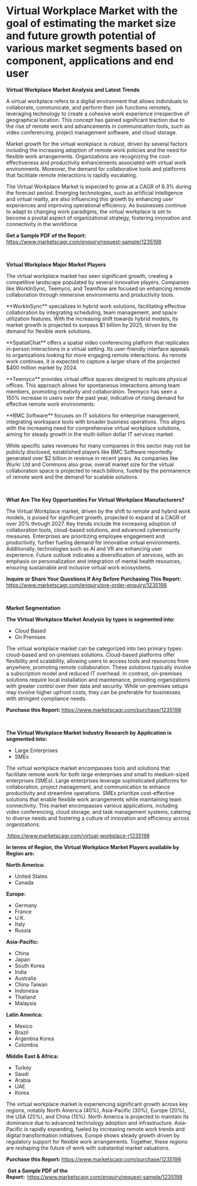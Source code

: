<p><h1>Virtual Workplace Market with the goal of estimating the market size and future growth potential of various market segments based on component, applications and end user</h1></p><p><strong>Virtual Workplace Market Analysis and Latest Trends</strong></p>
<p><p>A virtual workplace refers to a digital environment that allows individuals to collaborate, communicate, and perform their job functions remotely, leveraging technology to create a cohesive work experience irrespective of geographical location. This concept has gained significant traction due to the rise of remote work and advancements in communication tools, such as video conferencing, project management software, and cloud storage.</p><p>Market growth for the virtual workplace is robust, driven by several factors including the increasing adoption of remote work policies and the need for flexible work arrangements. Organizations are recognizing the cost-effectiveness and productivity enhancements associated with virtual work environments. Moreover, the demand for collaborative tools and platforms that facilitate remote interactions is rapidly escalating.</p><p>The Virtual Workplace Market is expected to grow at a CAGR of 6.3% during the forecast period. Emerging technologies, such as artificial intelligence and virtual reality, are also influencing this growth by enhancing user experiences and improving operational efficiency. As businesses continue to adapt to changing work paradigms, the virtual workplace is set to become a pivotal aspect of organizational strategy, fostering innovation and connectivity in the workforce.</p></p>
<p><strong>Get a Sample PDF of the Report:&nbsp;</strong> <a href="https://www.marketscagr.com/enquiry/request-sample/1235198?utm_campaign=3105&utm_medium=2&utm_source=Github&utm_content=ia&utm_term=19042025&utm_id=virtual-workplace">https://www.marketscagr.com/enquiry/request-sample/1235198</a></p>
<p>&nbsp;</p>
<p><strong>Virtual Workplace Major Market Players</strong></p>
<p><p>The virtual workplace market has seen significant growth, creating a competitive landscape populated by several innovative players. Companies like WorkInSync, Teemyco, and Teamflow are focused on enhancing remote collaboration through immersive environments and productivity tools.</p><p>**WorkInSync** specializes in hybrid work solutions, facilitating effective collaboration by integrating scheduling, team management, and space utilization features. With the increasing shift towards hybrid models, its market growth is projected to surpass $1 billion by 2025, driven by the demand for flexible work solutions.</p><p>**SpatialChat** offers a spatial video conferencing platform that replicates in-person interactions in a virtual setting. Its user-friendly interface appeals to organizations looking for more engaging remote interactions. As remote work continues, it is expected to capture a larger share of the projected $400 million market by 2024.</p><p>**Teemyco** provides virtual office spaces designed to replicate physical offices. This approach allows for spontaneous interactions among team members, promoting creativity and collaboration. Teemyco has seen a 150% increase in users over the past year, indicative of rising demand for effective remote work environments.</p><p>**BMC Software** focuses on IT solutions for enterprise management, integrating workspace tools with broader business operations. This aligns with the increasing need for comprehensive virtual workplace solutions, aiming for steady growth in the multi-billion dollar IT services market.</p><p>While specific sales revenues for many companies in this sector may not be publicly disclosed, established players like BMC Software reportedly generated over $2 billion in revenue in recent years. As companies like Wurkr Ltd and Commons also grow, overall market size for the virtual collaboration space is projected to reach billions, fueled by the permanence of remote work and the demand for scalable solutions.</p></p>
<p>&nbsp;</p>
<p><strong>What Are The Key Opportunities For Virtual Workplace Manufacturers?</strong></p>
<p><p>The Virtual Workplace market, driven by the shift to remote and hybrid work models, is poised for significant growth, projected to expand at a CAGR of over 20% through 2027. Key trends include the increasing adoption of collaboration tools, cloud-based solutions, and advanced cybersecurity measures. Enterprises are prioritizing employee engagement and productivity, further fueling demand for innovative virtual environments. Additionally, technologies such as AI and VR are enhancing user experience. Future outlook indicates a diversification of services, with an emphasis on personalization and integration of mental health resources, ensuring sustainable and inclusive virtual work ecosystems.</p></p>
<p><strong>Inquire or Share Your Questions If Any Before Purchasing This Report:</strong> <a href="https://www.marketscagr.com/enquiry/pre-order-enquiry/1235198?utm_campaign=3105&utm_medium=2&utm_source=Github&utm_content=ia&utm_term=19042025&utm_id=virtual-workplace">https://www.marketscagr.com/enquiry/pre-order-enquiry/1235198</a></p>
<p>&nbsp;</p>
<p><strong>Market Segmentation</strong></p>
<p><strong>The Virtual Workplace Market Analysis by types is segmented into:</strong></p>
<p><ul><li>Cloud Based</li><li>On Premises</li></ul></p>
<p><p>The virtual workplace market can be categorized into two primary types: cloud-based and on-premises solutions. Cloud-based platforms offer flexibility and scalability, allowing users to access tools and resources from anywhere, promoting remote collaboration. These solutions typically involve a subscription model and reduced IT overhead. In contrast, on-premises solutions require local installation and maintenance, providing organizations with greater control over their data and security. While on-premises setups may involve higher upfront costs, they can be preferable for businesses with stringent compliance needs.</p></p>
<p><strong>Purchase this Report:&nbsp;</strong><a href="https://www.marketscagr.com/purchase/1235198?utm_campaign=3105&utm_medium=2&utm_source=Github&utm_content=ia&utm_term=19042025&utm_id=virtual-workplace">https://www.marketscagr.com/purchase/1235198</a></p>
<p>&nbsp;</p>
<p><strong>The Virtual Workplace Market Industry Research by Application is segmented into:</strong></p>
<p><ul><li>Large Enterprises</li><li>SMEs</li></ul></p>
<p><p>The virtual workplace market encompasses tools and solutions that facilitate remote work for both large enterprises and small to medium-sized enterprises (SMEs). Large enterprises leverage sophisticated platforms for collaboration, project management, and communication to enhance productivity and streamline operations. SMEs prioritize cost-effective solutions that enable flexible work arrangements while maintaining team connectivity. This market encompasses various applications, including video conferencing, cloud storage, and task management systems, catering to diverse needs and fostering a culture of innovation and efficiency across organizations.</p></p>
<p><a href="https://www.marketscagr.com/virtual-workplace-r1235198?utm_campaign=3105&utm_medium=2&utm_source=Github&utm_content=ia&utm_term=19042025&utm_id=virtual-workplace">&nbsp;https://www.marketscagr.com/virtual-workplace-r1235198</a></p>
<p><strong>In terms of Region, the Virtual Workplace Market Players available by Region are:</strong></p>
<p>
    <p> <strong> North America: </strong>
        <ul>
            <li>United States</li>
            <li>Canada</li>
        </ul>
        </p> 
    <p> <strong> Europe: </strong>
        <ul>
            <li>Germany</li>
            <li>France</li>
            <li>U.K.</li>
            <li>Italy</li>
            <li>Russia</li>
        </ul>
        </p> 
    <p> <strong> Asia-Pacific: </strong>
        <ul>
            <li>China</li>
            <li>Japan</li>
            <li>South Korea</li>
            <li>India</li>
            <li>Australia</li>
            <li>China Taiwan</li>
            <li>Indonesia</li>
            <li>Thailand</li>
            <li>Malaysia</li>
        </ul>
        </p> 
    <p> <strong> Latin America: </strong>
        <ul>
            <li>Mexico</li>
            <li>Brazil</li>
            <li>Argentina Korea</li>
            <li>Colombia</li>
        </ul>
        </p> 
    <p> <strong> Middle East & Africa: </strong>
        <ul>
            <li>Turkey</li>
            <li>Saudi</li>
            <li>Arabia</li>
            <li>UAE</li>
            <li>Korea</li>
        </ul>
    </p>
    </p>
<p><p>The virtual workplace market is experiencing significant growth across key regions, notably North America (40%), Asia-Pacific (30%), Europe (20%), the USA (25%), and China (15%). North America is projected to maintain its dominance due to advanced technology adoption and infrastructure. Asia-Pacific is rapidly expanding, fueled by increasing remote work trends and digital transformation initiatives. Europe shows steady growth driven by regulatory support for flexible work arrangements. Together, these regions are reshaping the future of work with substantial market valuations.</p></p>
<p><strong>Purchase this Report: </strong><a href="https://www.marketscagr.com/purchase/1235198?utm_campaign=3105&utm_medium=2&utm_source=Github&utm_content=ia&utm_term=19042025&utm_id=virtual-workplace">https://www.marketscagr.com/purchase/1235198</a></p>
<p>&nbsp;<strong>Get a Sample PDF of the Report:&nbsp;&nbsp;</strong><a href="https://www.marketscagr.com/enquiry/request-sample/1235198?utm_campaign=3105&utm_medium=2&utm_source=Github&utm_content=ia&utm_term=19042025&utm_id=virtual-workplace">https://www.marketscagr.com/enquiry/request-sample/1235198</a></p>
<p><strong></strong></p>
<p><p></p><p></p><p></p></p>